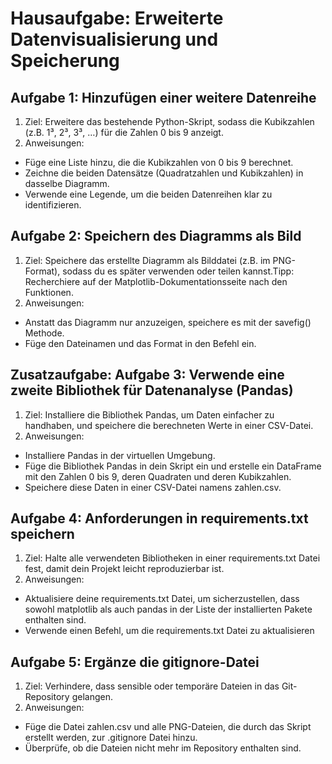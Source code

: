 # Hausaufgabe: Erweiterte Datenvisualisierung und Speicherung
## Aufgabe 1: Hinzufügen einer weitere Datenreihe
1. Ziel: Erweitere das bestehende Python-Skript, sodass  die Kubikzahlen (z.B. 1³, 2³, 3³, …) für die Zahlen 0 bis 9 anzeigt.
2. Anweisungen:
- Füge eine  Liste hinzu, die die Kubikzahlen von 0 bis 9 berechnet.
- Zeichne die beiden Datensätze (Quadratzahlen und Kubikzahlen) in dasselbe Diagramm.
- Verwende eine Legende, um die beiden Datenreihen klar zu identifizieren.
## Aufgabe 2: Speichern des Diagramms als Bild
1. Ziel: Speichere das erstellte Diagramm als Bilddatei (z.B. im PNG-Format), sodass du es später verwenden oder teilen kannst.Tipp: Recherchiere auf der Matplotlib-Dokumentationsseite nach den Funktionen.
2. Anweisungen:
- Anstatt das Diagramm nur anzuzeigen, speichere es mit der savefig() Methode.
- Füge den Dateinamen und das Format in den Befehl ein.
## Zusatzaufgabe: Aufgabe 3: Verwende eine zweite Bibliothek für Datenanalyse (Pandas)
1. Ziel: Installiere die Bibliothek Pandas, um Daten einfacher zu handhaben, und speichere die berechneten Werte in einer CSV-Datei.
2. Anweisungen:
- Installiere Pandas in der virtuellen Umgebung.
- Füge die Bibliothek Pandas in dein Skript ein und erstelle ein DataFrame mit den Zahlen 0 bis 9, deren Quadraten und deren Kubikzahlen.
- Speichere diese Daten in einer CSV-Datei namens zahlen.csv.
## Aufgabe 4: Anforderungen in requirements.txt speichern
1. Ziel: Halte alle verwendeten Bibliotheken in einer requirements.txt Datei fest, damit dein Projekt leicht reproduzierbar ist.
2. Anweisungen:
- Aktualisiere deine requirements.txt Datei, um sicherzustellen, dass sowohl matplotlib als auch pandas in der Liste der installierten Pakete enthalten sind.
- Verwende einen Befehl, um die requirements.txt Datei zu aktualisieren
## Aufgabe 5: Ergänze die gitignore-Datei
1. Ziel: Verhindere, dass sensible oder temporäre Dateien in das Git-Repository gelangen.
2. Anweisungen:
- Füge die Datei zahlen.csv und alle PNG-Dateien, die durch das Skript erstellt werden, zur .gitignore Datei hinzu.
- Überprüfe, ob die Dateien nicht mehr im Repository enthalten sind.
